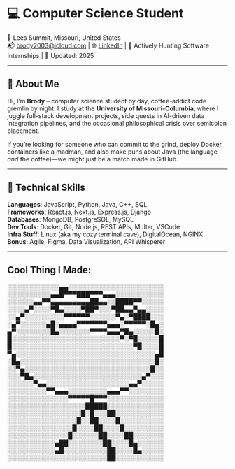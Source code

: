 # 💻 Computer Science Student 
📍 Lees Summit, Missouri, United States  
📬 brody2003@icloud.com | 🌐 [LinkedIn](https://www.linkedin.com/in/brody-nelson-ab600027a) | 🧠 Actively Hunting Software Internships | 📅 Updated: 2025  

---

## 👋 About Me  

Hi, I’m **Brody** – computer science student by day, coffee-addict code gremlin by night. I study at the **University of Missouri-Columbia**, where I juggle full-stack development projects, side quests in AI-driven data integration pipelines, and the occasional philosophical crisis over semicolon placement.  

If you’re looking for someone who can commit to the grind, deploy Docker containers like a madman, and also make puns about Java (the language *and* the coffee)—we might just be a match made in GitHub.  

---

## 🧠 Technical Skills  
**Languages**: JavaScript, Python, Java, C++, SQL  
**Frameworks**: React.js, Next.js, Express.js, Django  
**Databases**: MongoDB, PostgreSQL, MySQL  
**Dev Tools**: Docker, Git, Node.js, REST APIs, Multer, VSCode  
**Infra Stuff**: Linux (aka my cozy terminal cave), DigitalOcean, NGINX  
**Bonus**: Agile, Figma, Data Visualization, API Whisperer  


---

## Cool Thing I Made: 


░░░░░░░░░░░░▄▄░░░░░░░░░░░░░░░░░░░░░░
░░░░░░░░░░▄▄█▀▀▀███▀▀▀▄▄▄░░░░░░░░░░░
░░░░░░▄▄▀▀▄▄▄▄▄▄▄▄▄██▄▄░░████▀▀░░░░░
░░░░▄▀░░░░▀█▄░░░░▀██▀░░░▀██▄▄▀▄▄░░░░
░░▄▀░░░░░░░░░▀▀▀▀▀▀░░░░░░▀▄░▀████░░░
░▄▀░░░░░░▄█░▄▄▄▄▀▀▀▀▀▀▀▄▄▄░▀▀▀▀▀░█▄░
▄▀░░░░░░░░█▄░░░░░░░▀▀▀▀▄▄▄▀█▄░░░░░█░
█░░░░░░░░░░░░░░░░░░░░░░░░░▀░▀█░░░░░█
█░░░░░░░░░░░░░░░░░░░░░░░░░░░░▀█░░░░█
▀▄░░░░░░░░░░░░░░░░░░░░░░░░░░░░░░░░▄█
░█▄░░░░░░░░░░░░░░░░░░░░░░░░░░░░░░░█░
░░▀▄░░░░░░░░░░░░░░░░░░░░░░░░░░░░░█░░
░░░▀█▄░░░░░░░░░░░░░░░░░░░░░░░░░▄▀░░░
░░░░░░▀▄▄░░░░░░░░░░░░░░░░░░░▄▄▀░░░░░
░░░░░░░░░▀▀▄▄▄░░░░░░░░░▄▄▄▀▀░░░░░░░░
░░░░░░░░░░░░░░▀▀▀▀▀█▀▀▀░░░░░░░░░░░░░
░░░░░░░░░░░░░░░░░░█████░░░░░░░░░░░░░
░░░░░░░░░░░░░░░░░█░█░░░██░░░░░░░░░░░
░░░░░░░░░░░░░░░░█░░██░░░░█░░░░░░░░░░
░░░░░░░░░░░░░░░█░░░░██░░░░█░░░░░░░░░
░░░░░░░░░░░░░░█░░░░░░██░░░░██░░░░░░░
░░░░░░░░░░░▄██░░░░░░░░██░░░░█▄░░░░░░
░░░░░░░░░░░▄█░░░░░░░░░░██░░░░█▄░░░░░
░░░░░░░░░░░░░░░░░░░░░░░██░░░░░░░░░░░
